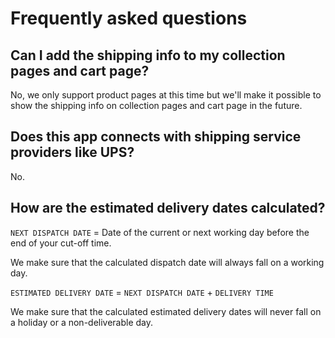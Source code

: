 # Frequently asked questions

## Can I add the shipping info to my collection pages and cart page?

No, we only support product pages at this time but we'll make it possible to show the shipping info on collection pages and cart page in the future.

## Does this app connects with shipping service providers like UPS?

No.

## How are the estimated delivery dates calculated?

`NEXT DISPATCH DATE` = Date of the current or next working day before the end of your cut-off time.

We make sure that the calculated dispatch date will always fall on a working day.

`ESTIMATED DELIVERY DATE` = `NEXT DISPATCH DATE` + `DELIVERY TIME`

We make sure that the calculated estimated delivery dates will never fall on a holiday or a non-deliverable day.
